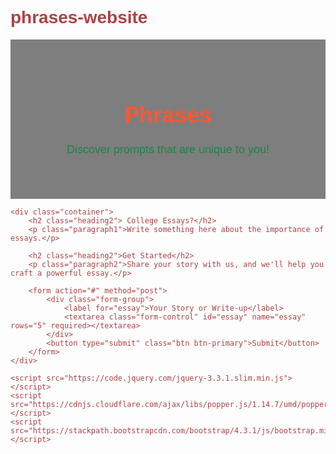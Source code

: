 # phrases-website
<!DOCTYPE html>
<html lang="en">
<head>
    <meta charset="UTF-8">
    <meta name="viewport" content="width=device-width, initial-scale=1.0">
    <title>Phrases</title>
    <link rel="stylesheet" href="https://stackpath.bootstrapcdn.com/bootstrap/4.3.1/css/bootstrap.min.css">
    <style>
        body {
            font-family: Arial, sans-serif;
            background-image: url('https://i.pinimg.com/564x/82/f9/59/82f95944859c75c2e4061fb8d1360941.jpg'); /* Replace with your image path */
            background-size: cover;
            background-repeat: no-repeat;
            background-attachment: fixed;
            color: #a94444; /* Default text color */
        }
        .jumbotron {
            background: rgba(0,0,0,0.5);
            padding: 50px;
            margin-bottom: 0;
        }
        .container {
            background: rgba(255,255,255,0.8);
            padding: 20px;
            border-radius: 10px;
        }
        textarea.form-control {
            min-height: 150px;
        }
        button.btn-primary {
            background-color: #17a2b8;
            border-color: #17a2b8;
        }
        button.btn-primary:hover {
            background-color: #138496;
            border-color: #138496;
        }
        .heading1 {
            color: #ff5733; /* Custom color for first heading */
            font-size: 36px; /* Custom font size for first heading */
        }
        .heading2 {
            color: #006699; /* Custom color for second heading */
            font-size: 24px; /* Custom font size for second heading */
        }
        .paragraph1 {
            color: #1e8449; /* Custom color for first paragraph */
            font-size: 18px; /* Custom font size for first paragraph */
        }
        .paragraph2 {
            color: #f39c12; /* Custom color for second paragraph */
            font-size: 16px; /* Custom font size for second paragraph */
        }
    </style>
</head>
<body>
    <header class="jumbotron text-center">
        <h1 class="heading1">Phrases</h1>
        <p class="paragraph1">Discover prompts that are unique to you!</p>
    </header>

    <div class="container">
        <h2 class="heading2"> College Essays?</h2>
        <p class="paragraph1">Write something here about the importance of essays.</p>

        <h2 class="heading2">Get Started</h2>
        <p class="paragraph2">Share your story with us, and we'll help you craft a powerful essay.</p>

        <form action="#" method="post">
            <div class="form-group">
                <label for="essay">Your Story or Write-up</label>
                <textarea class="form-control" id="essay" name="essay" rows="5" required></textarea>
            </div>
            <button type="submit" class="btn btn-primary">Submit</button>
        </form>
    </div>

    <script src="https://code.jquery.com/jquery-3.3.1.slim.min.js"></script>
    <script src="https://cdnjs.cloudflare.com/ajax/libs/popper.js/1.14.7/umd/popper.min.js"></script>
    <script src="https://stackpath.bootstrapcdn.com/bootstrap/4.3.1/js/bootstrap.min.js"></script>
</body>
</html>
